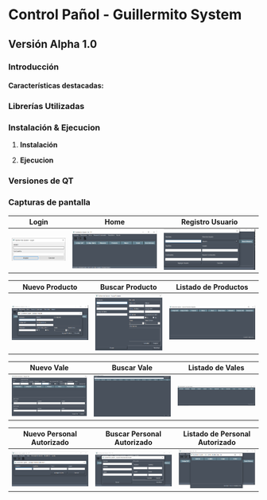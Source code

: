 # Control Pañol - Guillermito System 
## Versión Alpha 1.0

### Introducción
 

#### Características destacadas:
 

 
### Librerías Utilizadas 
 
 

### Instalación & Ejecucion

1. **Instalación**
 

2. **Ejecucion**
   
 

### Versiones de  QT
 

### Capturas de pantalla

| **Login** | **Home** | **Registro Usuario** |
|---|---|---|
|![Pantalla_00_Login](https://github.com/CarlosOC/ControlPaniol/blob/main/imagenes/Pantalla_00_Login.png)| ![Home](https://github.com/CarlosOC/ControlPaniol/blob/main/imagenes/Pantalla_01_Home.png) | ![Registro_Usuario](https://github.com/CarlosOC/ControlPaniol/blob/main/imagenes/Pantalla_02_NuevoUsuario.png) |

| **Nuevo Producto** | **Buscar Producto** | **Listado de Productos** |
|---|---|---|
| ![Nuevo_Producto](https://github.com/CarlosOC/ControlPaniol/blob/main/imagenes/Pantalla_03_NuevoProducto.png) | ![Buscar_Producto](https://github.com/CarlosOC/ControlPaniol/blob/main/imagenes/Pantalla_04_BuscarProducto.png) | ![Listado_Productos](https://github.com/CarlosOC/ControlPaniol/blob/main/imagenes/Pantalla_05_ListadoProducto.png) |

| **Nuevo Vale** | **Buscar Vale** | **Listado de Vales** |
|---|---|---|
| ![Nuevo_Vale](https://github.com/CarlosOC/ControlPaniol/blob/main/imagenes/Pantalla_06_NuevoVale.png) | ![*Buscar_Vale](https://github.com/CarlosOC/ControlPaniol/blob/main/imagenes/Pantalla_07_BuscarVale.png) | ![Listado_Vales](https://github.com/CarlosOC/ControlPaniol/blob/main/imagenes/Pantalla_08_ListadoVales.png) |

| **Nuevo Personal Autorizado** | **Buscar Personal Autorizado** | **Listado de Personal Autorizado** |
|---|---|---|
| ![Nuevo_Autorizado](https://github.com/CarlosOC/ControlPaniol/blob/main/imagenes/Pantalla_09_NuevoPersonal.png) | ![Buscar_Autorizado](https://github.com/CarlosOC/ControlPaniol/blob/main/imagenes/Pantalla_10_BuscarPersonal.png) | ![Listado_Personal_Autorizado](https://github.com/CarlosOC/ControlPaniol/blob/main/imagenes/Pantalla_11_ListadoPersonal.png) |
